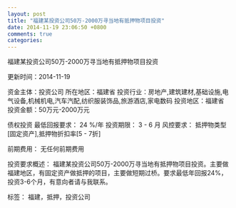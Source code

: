 ```yaml
---
layout: post
title: "福建某投资公司50万-2000万寻当地有抵押物项目投资"
date: 2014-11-19 23:06:50 +0800
comments: true
categories: 
---
```

福建某投资公司50万-2000万寻当地有抵押物项目投资



更新时间：2014-11-19

资金主体：投资公司
所在地区：福建省
投资行业：房地产,建筑建材,基础设施,电气设备,机械机电,汽车汽配,纺织服装饰品,旅游酒店,家电数码
投资地区：福建省
投资金额：50万元-2000万元

债权投资
最低回报要求：
                            24 %/年
                                                                                投资期限：
                            3 - 6 月
                                                                                                                                        风控要求：
                            抵押物类型[固定资产],抵押物折扣率[5 - 7折]

前期费用：
无任何前期费用

投资要求概述：
福建某投资公司50万-2000万寻当地有抵押物项目投资。主要做福建地区，有固定资产做抵押的项目，主要做短期过桥。要求最低年回报24%，投资3-6个月，有意向者请与我联系。

标签：
福建，抵押，投资公司

